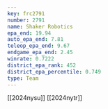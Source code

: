 ```yaml
---
key: frc2791
number: 2791
name: Shaker Robotics
epa_end: 19.94
auto_epa_end: 7.81
teleop_epa_end: 9.67
endgame_epa_end: 2.45
winrate: 0.7222
district_epa_rank: 452
district_epa_percentile: 0.749
type: Team
---
```

[[2024nysu]]
[[2024nytr]]
